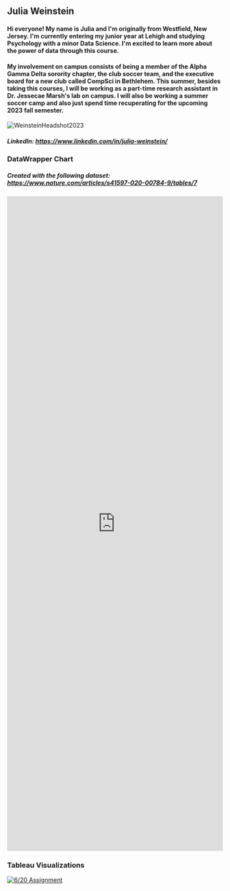 ## Julia Weinstein
#### Hi everyone! My name is Julia and I'm originally from Westfield, New Jersey. I'm currently entering my junior year at Lehigh and studying Psychology with a minor Data Science. I'm excited to learn more about the power of data through this course.
#### My involvement on campus consists of being a member of the Alpha Gamma Delta sorority chapter, the club soccer team, and the executive board for a new club called CompSci in Bethlehem. This summer, besides taking this courses, I will be working as a part-time research assistant in Dr. Jessecae Marsh's lab on campus. I will also be working a summer soccer camp and also just spend time recuperating for the upcoming 2023 fall semester.

![WeinsteinHeadshot2023](https://github.com/juliaweinstein/juliaweinstein.github.io/assets/68197928/62da6356-bdd5-4af6-8f23-f635d830959d)
##### LinkedIn: https://www.linkedin.com/in/julia-weinstein/


### DataWrapper Chart
##### Created with the following dataset: https://www.nature.com/articles/s41597-020-00784-9/tables/7
<iframe title="Isolation Due to COVID-19" aria-label="Multiple Pies" id="datawrapper-chart-18tjD" src="https://datawrapper.dwcdn.net/18tjD/2/" scrolling="no" frameborder="0" style="width: 0; min-width: 100% !important; border: none;" height="1526" data-external="1"></iframe><script type="text/javascript">!function(){"use strict";window.addEventListener("message",(function(a){if(void 0!==a.data["datawrapper-height"]){var e=document.querySelectorAll("iframe");for(var t in a.data["datawrapper-height"])for(var r=0;r<e.length;r++)if(e[r].contentWindow===a.source){var i=a.data["datawrapper-height"][t]+"px";e[r].style.height=i}}}))}();
</script>


### Tableau Visualizations
<div class='tableauPlaceholder' id='viz1687314032466' style='position: relative'><noscript><a href='#'><img alt='6&#47;20 Assignment ' src='https:&#47;&#47;public.tableau.com&#47;static&#47;images&#47;62&#47;620Assignment&#47;620Assignment&#47;1_rss.png' style='border: none' /></a></noscript><object class='tableauViz'  style='display:none;'><param name='host_url' value='https%3A%2F%2Fpublic.tableau.com%2F' /> <param name='embed_code_version' value='3' /> <param name='site_root' value='' /><param name='name' value='620Assignment&#47;620Assignment' /><param name='tabs' value='no' /><param name='toolbar' value='yes' /><param name='static_image' value='https:&#47;&#47;public.tableau.com&#47;static&#47;images&#47;62&#47;620Assignment&#47;620Assignment&#47;1.png' /> <param name='animate_transition' value='yes' /><param name='display_static_image' value='yes' /><param name='display_spinner' value='yes' /><param name='display_overlay' value='yes' /><param name='display_count' value='yes' /><param name='language' value='en-US' /><param name='filter' value='publish=yes' /></object></div> <script type='text/javascript'> var divElement = document.getElementById('viz1687314032466'); var vizElement = divElement.getElementsByTagName('object')[0]; if ( divElement.offsetWidth > 800 ) { vizElement.style.width='100%';vizElement.style.height=(divElement.offsetWidth*0.75)+'px';} else if ( divElement.offsetWidth > 500 ) { vizElement.style.width='100%';vizElement.style.height=(divElement.offsetWidth*0.75)+'px';} else { vizElement.style.width='100%';vizElement.style.height='977px';} var scriptElement = document.createElement('script'); scriptElement.src = 'https://public.tableau.com/javascripts/api/viz_v1.js'; vizElement.parentNode.insertBefore(scriptElement, vizElement); </script>
